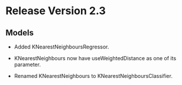 # Release Version 2.3

## Models

* Added KNearestNeighboursRegressor.

* KNearestNeighbours now have useWeightedDistance as one of its parameter.

* Renamed KNearestNeighbours to KNearestNeighboursClassifier.
